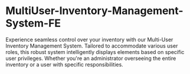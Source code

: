 # MultiUser-Inventory-Management-System-FE
Experience seamless control over your inventory with our Multi-User Inventory Management System. Tailored to accommodate various user roles, this robust system intelligently displays elements based on specific user privileges. Whether you're an administrator overseeing the entire inventory or a user with specific responsibilities.
